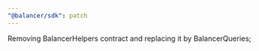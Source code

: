 ```yaml
---
"@balancer/sdk": patch
---
```


Removing BalancerHelpers contract and replacing it by BalancerQueries;
